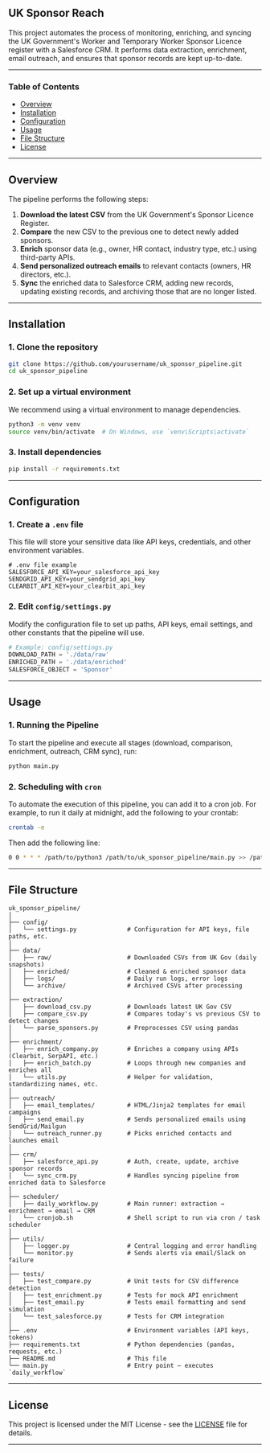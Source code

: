 ## UK Sponsor Reach

This project automates the process of monitoring, enriching, and syncing the UK Government's Worker and Temporary Worker Sponsor Licence register with a Salesforce CRM. It performs data extraction, enrichment, email outreach, and ensures that sponsor records are kept up-to-date.

---

### Table of Contents
- [Overview](#overview)
- [Installation](#installation)
- [Configuration](#configuration)
- [Usage](#usage)
- [File Structure](#file-structure)
- [License](#license)

---

## Overview

The pipeline performs the following steps:
1. **Download the latest CSV** from the UK Government's Sponsor Licence Register.
2. **Compare** the new CSV to the previous one to detect newly added sponsors.
3. **Enrich** sponsor data (e.g., owner, HR contact, industry type, etc.) using third-party APIs.
4. **Send personalized outreach emails** to relevant contacts (owners, HR directors, etc.).
5. **Sync** the enriched data to Salesforce CRM, adding new records, updating existing records, and archiving those that are no longer listed.

---

## Installation

### 1. Clone the repository
```bash
git clone https://github.com/yourusername/uk_sponsor_pipeline.git
cd uk_sponsor_pipeline
```

### 2. Set up a virtual environment
We recommend using a virtual environment to manage dependencies.
```bash
python3 -m venv venv
source venv/bin/activate  # On Windows, use `venv\Scripts\activate`
```

### 3. Install dependencies
```bash
pip install -r requirements.txt
```

---

## Configuration

### 1. Create a `.env` file
This file will store your sensitive data like API keys, credentials, and other environment variables.

```env
# .env file example
SALESFORCE_API_KEY=your_salesforce_api_key
SENDGRID_API_KEY=your_sendgrid_api_key
CLEARBIT_API_KEY=your_clearbit_api_key
```

### 2. Edit `config/settings.py`
Modify the configuration file to set up paths, API keys, email settings, and other constants that the pipeline will use.

```python
# Example: config/settings.py
DOWNLOAD_PATH = './data/raw'
ENRICHED_PATH = './data/enriched'
SALESFORCE_OBJECT = 'Sponsor'
```

---

## Usage

### 1. Running the Pipeline

To start the pipeline and execute all stages (download, comparison, enrichment, outreach, CRM sync), run:

```bash
python main.py
```

### 2. Scheduling with `cron`
To automate the execution of this pipeline, you can add it to a cron job. For example, to run it daily at midnight, add the following to your crontab:

```bash
crontab -e
```

Then add the following line:

```bash
0 0 * * * /path/to/python3 /path/to/uk_sponsor_pipeline/main.py >> /path/to/uk_sponsor_pipeline/logs/pipeline.log 2>&1
```

---

## File Structure

```
uk_sponsor_pipeline/
│
├── config/
│   └── settings.py              # Configuration for API keys, file paths, etc.
│
├── data/
│   ├── raw/                     # Downloaded CSVs from UK Gov (daily snapshots)
│   ├── enriched/                # Cleaned & enriched sponsor data
│   ├── logs/                    # Daily run logs, error logs
│   └── archive/                 # Archived CSVs after processing
│
├── extraction/
│   ├── download_csv.py          # Downloads latest UK Gov CSV
│   ├── compare_csv.py           # Compares today's vs previous CSV to detect changes
│   └── parse_sponsors.py        # Preprocesses CSV using pandas
│
├── enrichment/
│   ├── enrich_company.py        # Enriches a company using APIs (Clearbit, SerpAPI, etc.)
│   ├── enrich_batch.py          # Loops through new companies and enriches all
│   └── utils.py                 # Helper for validation, standardizing names, etc.
│
├── outreach/
│   ├── email_templates/         # HTML/Jinja2 templates for email campaigns
│   ├── send_email.py            # Sends personalized emails using SendGrid/Mailgun
│   └── outreach_runner.py       # Picks enriched contacts and launches email
│
├── crm/
│   ├── salesforce_api.py        # Auth, create, update, archive sponsor records
│   └── sync_crm.py              # Handles syncing pipeline from enriched data to Salesforce
│
├── scheduler/
│   ├── daily_workflow.py        # Main runner: extraction → enrichment → email → CRM
│   └── cronjob.sh               # Shell script to run via cron / task scheduler
│
├── utils/
│   ├── logger.py                # Central logging and error handling
│   └── monitor.py               # Sends alerts via email/Slack on failure
│
├── tests/
│   ├── test_compare.py          # Unit tests for CSV difference detection
│   ├── test_enrichment.py       # Tests for mock API enrichment
│   ├── test_email.py            # Tests email formatting and send simulation
│   └── test_salesforce.py       # Tests for CRM integration
│
├── .env                         # Environment variables (API keys, tokens)
├── requirements.txt             # Python dependencies (pandas, requests, etc.)
├── README.md                    # This file
└── main.py                      # Entry point – executes `daily_workflow`
```

---

## License

This project is licensed under the MIT License - see the [LICENSE](LICENSE) file for details.

---
